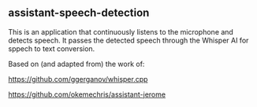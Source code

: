 ## assistant-speech-detection

This is an application that continuously listens to the microphone and detects speech. It passes the detected speech through the Whisper AI for sppech to text conversion.

Based on (and adapted from) the work of:

https://github.com/ggerganov/whisper.cpp

https://github.com/okemechris/assistant-jerome
